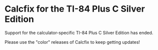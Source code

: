 # Calcfix for the TI-84 Plus C Silver Edition

Support for the calculator-specific TI-84 Plus C Silver Edition has ended.

Please use the "color" releases of Calcfix to keep getting updates!
